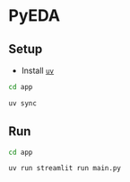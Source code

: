 # PyEDA

## Setup

* Install [`uv`](https://docs.astral.sh/uv/)

```bash
cd app

uv sync
```

## Run

```bash
cd app

uv run streamlit run main.py
```
